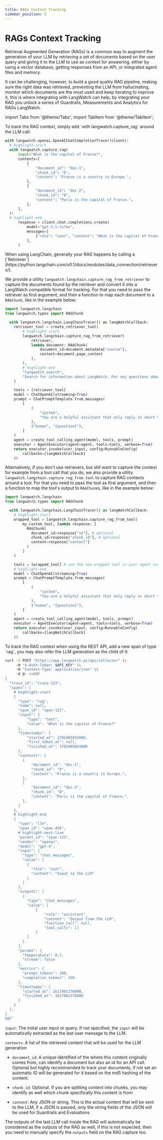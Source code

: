 ```yaml
---
title: RAGs Context Tracking
sidebar_position: 5
---
```


# RAGs Context Tracking

Retrieval Augmented Generation (RAGs) is a common way to augment the generation of your LLM by retrieving a set of documents based on the user query and giving it to the LLM to use as context for answering, either by using a vector database, getting responses from an API, or integrated agent files and memory.

It can be challenging, however, to build a good quality RAG pipeline, making sure the right data was retrieved, preventing the LLM from hallucinating, monitor which documents are the most used and keep iterating to improve it, this is where integrating with LangWatch can help, by integrating your RAG you unlock a series of Guardrails, Measurements and Analytics for RAGs LangWatch.

import Tabs from '@theme/Tabs';
import TabItem from '@theme/TabItem';

<Tabs>
<TabItem value="python" label="Python">
To track the RAG context, simply add `with langwatch.capture_rag` around the LLM call:

```python
with langwatch.openai.OpenAIChatCompletionTracer(client):
  # highlight-start
  with langwatch.capture_rag(
      input="What is the capital of France?",
      contexts=[
          {
              "document_id": "doc-1",
              "chunk_id": "0",
              "content": "France is a country in Europe.",
          },
          {
              "document_id": "doc-2",
              "chunk_id": "0",
              "content": "Paris is the capital of France.",
          },
      ],
  ):
  # highlight-end
      response = client.chat.completions.create(
          model="gpt-3.5-turbo",
          messages=[
              {"role": "user", "content": "What is the capital of France?"}
          ],
      )
```

</TabItem>
<TabItem value="langchain" label="LangChain">
When using LangChain, generally your RAG happens by calling a [`Retriever`](https://python.langchain.com/v0.1/docs/modules/data_connection/retrievers/).

We provide a utility `langwatch.langchain.capture_rag_from_retriever` to capture the documents found by the retriever and convert it into a LangWatch compatible format for tracking. For that you need to pass the retriever as first argument, and then a function to map each document to a `RAGChunk`, like in the example below:

```python
import langwatch.langchain
from langwatch.types import RAGChunk

  with langwatch.langchain.LangChainTracer() as langWatchCallback:
    retriever_tool = create_retriever_tool(
        # highlight-start
        langwatch.langchain.capture_rag_from_retriever(
            retriever,
            lambda document: RAGChunk(
                document_id=document.metadata["source"],
                content=document.page_content
            ),
        ),
        # highlight-end
        "langwatch_search",
        "Search for information about LangWatch. For any questions about LangWatch, use this tool if you didn't already",
    )

    tools = [retriever_tool]
    model = ChatOpenAI(streaming=True)
    prompt = ChatPromptTemplate.from_messages(
        [
            (
                "system",
                "You are a helpful assistant that only reply in short tweet-like responses, using lots of emojis and use tools only once.\n\n{agent_scratchpad}",
            ),
            ("human", "{question}"),
        ]
    )
    agent = create_tool_calling_agent(model, tools, prompt)
    executor = AgentExecutor(agent=agent, tools=tools, verbose=True)
    return executor.invoke(user_input, config=RunnableConfig(
        callbacks=[langWatchCallback]
    ))
```

Alternatively, if you don't use retrievers, but still want to capture the context for example from a tool call that you do, we also provide a utility `langwatch.langchain.capture_rag_from_tool` to capture RAG contexts around a tool. For that you need to pass the tool as first argument, and then a function to map the tool's output to `RAGChunk`s, like in the example below:

```python
import langwatch.langchain
from langwatch.types import RAGChunk

  with langwatch.langchain.LangChainTracer() as langWatchCallback:
    # highlight-start
    wrapped_tool = langwatch.langchain.capture_rag_from_tool(
        my_custom_tool, lambda response: [
          RAGChunk(
            document_id=response["id"], # optional
            chunk_id=response["chunk_id"], # optional
            content=response["content"]
          )
        ]
    )

    tools = [wrapped_tool] # use the new wrapped tool in your agent instead of the original one
    # highlight-end
    model = ChatOpenAI(streaming=True)
    prompt = ChatPromptTemplate.from_messages(
        [
            (
                "system",
                "You are a helpful assistant that only reply in short tweet-like responses, using lots of emojis and use tools only once.\n\n{agent_scratchpad}",
            ),
            ("human", "{question}"),
        ]
    )
    agent = create_tool_calling_agent(model, tools, prompt)
    executor = AgentExecutor(agent=agent, tools=tools, verbose=True)
    return executor.invoke(user_input, config=RunnableConfig(
        callbacks=[langWatchCallback]
    ))
```

</TabItem>
<TabItem value="rest" label="REST API">
To track the RAG context when using the REST API, add a new span of type `rag`, you may also refer the LLM generation as the child of it:

```bash
curl -X POST "https://app.langwatch.ai/api/collector" \\
     -H "X-Auth-Token: $API_KEY" \\
     -H "Content-Type: application/json" \\
     -d @- <<EOF
{
  "trace_id": "trace-123",
  "spans": [
    # highlight-start
    {
      "type": "rag",
      "name": null,
      "span_id": "span-123",
      "input": {
          "type": "text",
          "value": "What is the capital of France?"
      },
      "timestamps": {
          "started_at": 1702485035000,
          "first_token_at": null,
          "finished_at": 1702485041000
      },
      "contexts": [
        {
            "document_id": "doc-1",
            "chunk_id": "0",
            "content": "France is a country in Europe.",
        },
        {
            "document_id": "doc-2",
            "chunk_id": "0",
            "content": "Paris is the capital of France.",
        },
      ]
    },
    # highlight-end
    {
      "type": "llm",
      "span_id": "span-456",
      # highlight-next-line
      "parent_id": "span-123",
      "vendor": "openai",
      "model": "gpt-4",
      "input": {
        "type": "chat_messages",
        "value": [
          {
            "role": "user",
            "content": "Input to the LLM"
          }
        ]
      },
      "outputs": [
        {
          "type": "chat_messages",
          "value": [
              {
                  "role": "assistant",
                  "content": "Output from the LLM",
                  "function_call": null,
                  "tool_calls": []
              }
          ]
        }
      ],
      "params": {
        "temperature": 0.7,
        "stream": false
      },
      "metrics": {
        "prompt_tokens": 100,
        "completion_tokens": 150
      },
      "timestamps": {
        "started_at": 1617981376000,
        "finished_at": 1617981378000
      }
    }
  ],
}
EOF`
```

</TabItem>
</Tabs>

`input`: The initial user input or query. If not specified, the `input` will be automatically extracted as the last user message to the LLM.

`contexts`: A list of the retrieved content that will be used for the LLM generation

- `document_id`: A unique identified of the where this content originally comes from, can identify a document but also an id for an API call. Optional but highly recommended to track your documents, if not set an automatic ID will be generated for it based on the md5 hashing of the content.

- `chunk_id`: Optional. If you are splitting content into chunks, you may identify as well which chunk specifically this content is from

- `content`: Any JSON or string. This is the actual content that will be sent to the LLM, if a JSON is passed, only the string fields of the JSON will be used for Guardrails and Evaluations

The outputs of the last LLM call inside the RAG will automatically be considered as the outputs of the RAG as well, if this is not expected, then you need to manually specify the `outputs` field on the RAG capture too.
